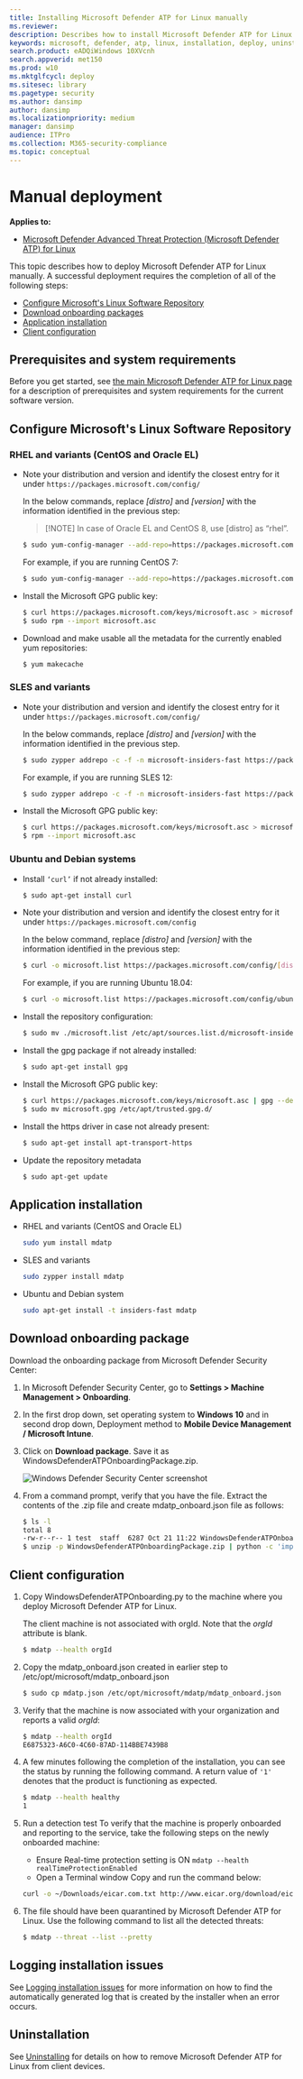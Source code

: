 ```yaml
---
title: Installing Microsoft Defender ATP for Linux manually
ms.reviewer: 
description: Describes how to install Microsoft Defender ATP for Linux manually, from the command line.
keywords: microsoft, defender, atp, linux, installation, deploy, uninstallation, puppet, ansible, linux, redhat, ubuntu, debian, sles, suse, centos
search.product: eADQiWindows 10XVcnh
search.appverid: met150
ms.prod: w10
ms.mktglfcycl: deploy
ms.sitesec: library
ms.pagetype: security
ms.author: dansimp
author: dansimp
ms.localizationpriority: medium
manager: dansimp
audience: ITPro
ms.collection: M365-security-compliance 
ms.topic: conceptual
---
```


# Manual deployment

**Applies to:**

- [Microsoft Defender Advanced Threat Protection (Microsoft Defender ATP) for Linux](microsoft-defender-atp-linux.md)

This topic describes how to deploy Microsoft Defender ATP for Linux manually. A successful deployment requires the completion of all of the following steps:

- [Configure Microsoft's Linux Software Repository](#configure-microsoft's-linux-software-repository)
- [Download onboarding packages](#download-onboarding-package)
- [Application installation](#application-installation)
- [Client configuration](#client-configuration)

## Prerequisites and system requirements

Before you get started, see [the main Microsoft Defender ATP for Linux page](microsoft-defender-atp-linux.md) for a description of prerequisites and system requirements for the current software version.

## Configure Microsoft's Linux Software Repository

### RHEL and variants (CentOS and Oracle EL)

- Note your distribution and version and identify the closest entry for it under `https://packages.microsoft.com/config/`

    In the below commands, replace *[distro]* and *[version]* with the information identified in the previous step:

    > [!NOTE] In case of Oracle EL and CentOS 8, use [distro] as “rhel”.

    ```bash
    $ sudo yum-config-manager --add-repo=https://packages.microsoft.com/config/[distro]/[version]/insiders-fast.repo 
    ```

    For example, if you are running CentOS 7:  

    ```bash
    $ sudo yum-config-manager --add-repo=https://packages.microsoft.com/config/centos/7/insiders-fast.repo 
    ```

- Install the Microsoft GPG public key:

    ```bash
    $ curl https://packages.microsoft.com/keys/microsoft.asc > microsoft.asc
    $ sudo rpm --import microsoft.asc
    ```

- Download and make usable all the metadata for the currently enabled yum repositories: 

    ```bash
    $ yum makecache
    ```

### SLES and variants

- Note your distribution and version and identify the closest entry for it under `https://packages.microsoft.com/config/`

    In the below commands, replace *[distro]* and *[version]* with the information identified in the previous step.

    ```bash
    $ sudo zypper addrepo -c -f -n microsoft-insiders-fast https://packages.microsoft.com/config/[distro]/[version]/insiders-fast.repo 
    ```

    For example, if you are running SLES 12:  

    ```bash
    $ sudo zypper addrepo -c -f -n microsoft-insiders-fast https://packages.microsoft.com/config/sles/12/insiders-fast.repo
    ```

- Install the Microsoft GPG public key:

    ```bash
    $ curl https://packages.microsoft.com/keys/microsoft.asc > microsoft.asc
    $ rpm --import microsoft.asc
    ```

### Ubuntu and Debian systems

- Install `‘curl’` if not already installed:

    ```bash
    $ sudo apt-get install curl
    ```

- Note your distribution and version and identify the closest entry for it under `https://packages.microsoft.com/config`

    In the below command, replace *[distro]* and *[version]* with the information identified in the previous step:

    ```bash
    $ curl -o microsoft.list https://packages.microsoft.com/config/[distro]/[version]/insiders-fast.list
    ```

    For example, if you are running Ubuntu 18.04:

    ```bash
    $ curl -o microsoft.list https://packages.microsoft.com/config/ubuntu/18.04/insiders-fast.list 
    ```

- Install the repository configuration:

    ```bash
    $ sudo mv ./microsoft.list /etc/apt/sources.list.d/microsoft-insiders-fast.list
    ```

- Install the gpg package if not already installed:

    ```bash
    $ sudo apt-get install gpg
    ```

- Install the Microsoft GPG public key:

    ```bash
    $ curl https://packages.microsoft.com/keys/microsoft.asc | gpg --dearmor > microsoft.gpg
    $ sudo mv microsoft.gpg /etc/apt/trusted.gpg.d/

    ```

- Install the https driver in case not already present:

    ```bash
    $ sudo apt-get install apt-transport-https
    ```

- Update the repository metadata

    ```bash
    $ sudo apt-get update
    ```

## Application installation

- RHEL and variants (CentOS and Oracle EL)

    ```bash
    sudo yum install mdatp
    ```

- SLES and variants

    ```bash
    sudo zypper install mdatp
    ```

- Ubuntu and Debian system

    ```bash
    sudo apt-get install -t insiders-fast mdatp
    ```

## Download onboarding package

Download the onboarding package from Microsoft Defender Security Center:

1. In Microsoft Defender Security Center, go to **Settings > Machine Management > Onboarding**.
2. In the first drop down, set operating system to **Windows 10** and in second drop down, Deployment method to **Mobile Device Management / Microsoft Intune**.
3. Click on **Download package**. Save it as WindowsDefenderATPOnboardingPackage.zip.

    ![Windows Defender Security Center screenshot](images/atp-portal-onboarding-win-intune.png)

4. From a command prompt, verify that you have the file.
    Extract the contents of the .zip file and create mdatp_onboard.json file as follows:
  
    ```bash
    $ ls -l
    total 8
    -rw-r--r-- 1 test  staff  6287 Oct 21 11:22 WindowsDefenderATPOnboardingPackage.zip
    $ unzip -p WindowsDefenderATPOnboardingPackage.zip | python -c 'import sys,json;data={"onboardingInfo":"\n".join(sys.stdin.readlines())};print(json.dumps(data));' >mdatp_onboard.json
    ```

## Client configuration

1. Copy WindowsDefenderATPOnboarding.py to the machine where you deploy Microsoft Defender ATP for Linux.

    The client machine is not associated with orgId. Note that the *orgId* attribute is blank.

    ```bash
    $ mdatp --health orgId
    ```

2. Copy the mdatp_onboard.json created in earlier step to /etc/opt/microsoft/mdatp_onboard.json

    ```bash
    $ sudo cp mdatp.json /etc/opt/microsoft/mdatp/mdatp_onboard.json
    ```

3. Verify that the machine is now associated with your organization and reports a valid *orgId*:

    ```bash
    $ mdatp --health orgId
    E6875323-A6C0-4C60-87AD-114BBE7439B8
    ```

4. A few minutes following the completion of the installation, you can see the status by running the following command. A return value of `'1'` denotes that the product is functioning as expected.

    ```bash
    $ mdatp --health healthy
    1
    ```

5. Run a detection test
To verify that the machine is properly onboarded and reporting to the service, take the following steps on the newly onboarded machine:

    - Ensure Real-time protection setting is ON ```mdatp --health realTimeProtectionEnabled```
    - Open a Terminal window
Copy and run the command below:

    ``` bash
    curl -o ~/Downloads/eicar.com.txt http://www.eicar.org/download/eicar.com.txt
    ```

6. The file should have been quarantined by Microsoft Defender ATP for Linux. Use the following command to list all the detected threats:

    ```bash
    $ mdatp --threat --list --pretty
    ```

## Logging installation issues

See [Logging installation issues](linux-resources.md#logging-installation-issues) for more information on how to find the automatically generated log that is created by the installer when an error occurs.

## Uninstallation

See [Uninstalling](linux-resources.md#uninstalling) for details on how to remove Microsoft Defender ATP for Linux from client devices.
